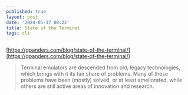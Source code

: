 ```yaml
---
published: true
layout: post
date: '2024-05-17 08:22'
title: State of the Terminal
tags: cli 
---
```

[https://gpanders.com/blog/state-of-the-terminal/](https://gpanders.com/blog/state-of-the-terminal/)

> Terminal emulators are descended from old, legacy technologies, which brings with it its fair share of problems. Many of these problems have been (mostly) solved, or at least ameliorated, while others are still active areas of innovation and research.
